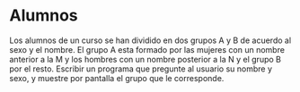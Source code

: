 # Alumnos
Los alumnos de un curso se han dividido en dos grupos A y B 
de acuerdo al sexo y el nombre. 
El grupo A esta formado por las mujeres con un nombre anterior a la M 
y los hombres con un nombre posterior a la N y el grupo B por el resto. 
Escribir un programa que pregunte al usuario su nombre y sexo, 
y muestre por pantalla el grupo que le corresponde. 
